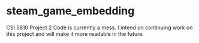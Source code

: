 # steam_game_embedding
CSI 5810 Project 2
Code is currently a mess. I intend on continuing work on this project and will make it more readable in the future.
